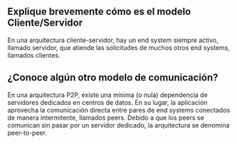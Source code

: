 ## Explique brevemente cómo es el modelo Cliente/Servidor
En una arquitectura cliente-servidor, hay un end system siempre activo, llamado servidor, que atiende las solicitudes de muchos otros end systems, llamados clientes.
## ¿Conoce algún otro modelo de comunicación?
En una arquitectura P2P, existe una mínima (o nula) dependencia de servidores dedicados en centros de datos. En su lugar, la aplicación aprovecha la comunicación directa entre pares de end systems conectados de manera intermitente, llamados peers. Debido a que los peers se comunican sin pasar por un servidor dedicado, la arquitectura se denomina peer-to-peer. 